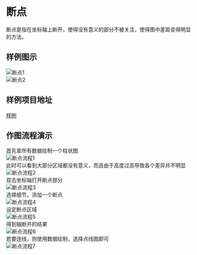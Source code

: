# 断点
断点是指在坐标轴上断开，使得没有意义的部分不被关注，使得图中差距变得明显的方法。  
## 样例图示
![断点1](../../img/断点1.png)  
![断点2](../../img/断点2.png)  

## 样例项目地址  
[样例](%E6%A0%B7%E4%BE%8B.opju)  

## 作图流程演示
首先拿所有数据绘制一个柱状图  
![断点流程1](../../img/断点流程1.png)  
此时可以看到大部分区域都没有意义，而且由于高度过高导致各个差异并不明显  
![断点流程2](../../img/断点流程2.png)  
双击坐标轴打开断点部分  
![断点流程3](../../img/断点流程3.png)  
选择细节，添加一个断点  
![断点流程4](../../img/断点流程4.png)  
设定断点区域  
![断点流程5](../../img/断点流程5.png)  
得到轴断开的结果  
![断点流程6](../../img/断点流程6.png)  
若要连线，则使用数据绘制，选择点线图即可  
![断点流程7](../../img/断点流程7.png)  